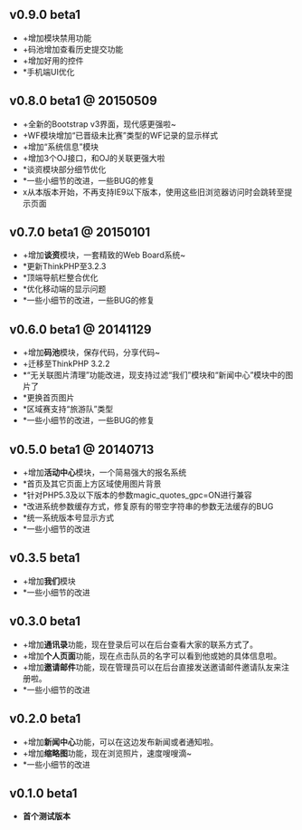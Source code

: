 ## v0.9.0 beta1
- +增加模块禁用功能
- +码池增加查看历史提交功能
- +增加好用的控件
- *手机端UI优化

## v0.8.0 beta1 @ 20150509
- +全新的Bootstrap v3界面，现代感更强啦~
- +WF模块增加“已晋级未比赛”类型的WF记录的显示样式
- +增加“系统信息”模块
- +增加3个OJ接口，和OJ的关联更强大啦
- *谈资模块部分细节优化
- *一些小细节的改进，一些BUG的修复
- x从本版本开始，不再支持IE9以下版本，使用这些旧浏览器访问时会跳转至提示页面

## v0.7.0 beta1 @ 20150101
- +增加**谈资**模块，一套精致的Web Board系统~
- *更新ThinkPHP至3.2.3
- *顶端导航栏整合优化
- *优化移动端的显示问题
- *一些小细节的改进，一些BUG的修复

## v0.6.0 beta1 @ 20141129
- +增加**码池**模块，保存代码，分享代码~
- +迁移至ThinkPHP 3.2.2
- *“无关联图片清理”功能改进，现支持过滤“我们”模块和“新闻中心”模块中的图片了
- *更换首页图片
- *区域赛支持“旅游队”类型
- *一些小细节的改进，一些BUG的修复

## v0.5.0 beta1 @ 20140713
- +增加**活动中心**模块，一个简易强大的报名系统
- *首页及其它页面上方区域使用图片背景
- *针对PHP5.3及以下版本的参数magic_quotes_gpc=ON进行兼容
- *改进系统参数缓存方式，修复原有的带空字符串的参数无法缓存的BUG
- *统一系统版本号显示方式
- *一些小细节的改进

## v0.3.5 beta1
- +增加**我们**模块
- *一些小细节的改进

## v0.3.0 beta1
- +增加**通讯录**功能，现在登录后可以在后台查看大家的联系方式了。
- +增加**个人页面**功能，现在点击队员的名字可以看到他或她的具体信息啦。
- +增加**邀请邮件**功能，现在管理员可以在后台直接发送邀请邮件邀请队友来注册啦。
- *一些小细节的改进

## v0.2.0 beta1
- +增加**新闻中心**功能，可以在这边发布新闻或者通知啦。
- +增加**缩略图**功能，现在浏览照片，速度嗖嗖滴~
- *一些小细节的改进

## v0.1.0 beta1
- **首个测试版本**
